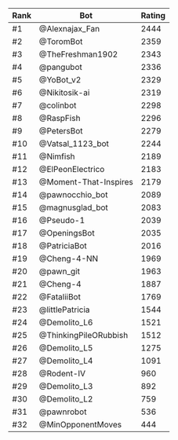 Rank|Bot|Rating
---|---|---
#1|@Alexnajax_Fan|2444
#2|@ToromBot|2359
#3|@TheFreshman1902|2343
#4|@pangubot|2336
#5|@YoBot_v2|2329
#6|@Nikitosik-ai|2319
#7|@colinbot|2298
#8|@RaspFish|2296
#9|@PetersBot|2279
#10|@Vatsal_1123_bot|2244
#11|@Nimfish|2189
#12|@ElPeonElectrico|2183
#13|@Moment-That-Inspires|2179
#14|@pawnocchio_bot|2089
#15|@magnusglad_bot|2083
#16|@Pseudo-1|2039
#17|@OpeningsBot|2035
#18|@PatriciaBot|2016
#19|@Cheng-4-NN|1969
#20|@pawn_git|1963
#21|@Cheng-4|1887
#22|@FataliiBot|1769
#23|@littlePatricia|1544
#24|@Demolito_L6|1521
#25|@ThinkingPileORubbish|1512
#26|@Demolito_L5|1275
#27|@Demolito_L4|1091
#28|@Rodent-IV|960
#29|@Demolito_L3|892
#30|@Demolito_L2|759
#31|@pawnrobot|536
#32|@MinOpponentMoves|444
